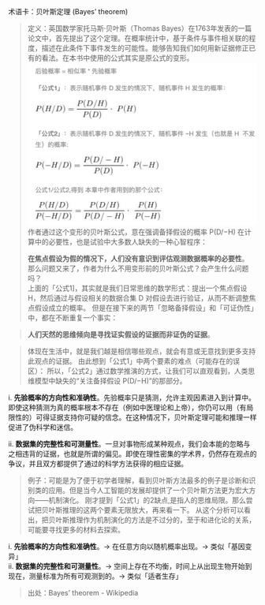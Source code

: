 术语卡：贝叶斯定理 (Bayes’ theorem)

>定义：英国数学家托马斯·贝叶斯（Thomas Bayes）在1763年发表的一篇论文中，首先提出了这个定理。在概率统计中，基于条件与事件相关联的程度，描述在此条件下事件发生的可能性。能够告知我们如何用新证据修正已有的看法。在本书中使用的公式其实是原公式的变形。
>![](贝叶斯.png)
>作者通过这个变形的贝叶斯公式，意在强调备择假设的概率 P(D/−H) 在计算中的必要性，也是试验中大多数人缺失的一种心智程序：
>
>**在焦点假设为假的情况下，人们没有意识到评估观测数据概率的必要性**。  
>那么问题又来了，作者为什么不用变形前的贝叶斯公式？会产生什么问题吗？  
上面的「公式1]，其实就是我们日常思维的数学形式：提出一个焦点假设 H，然后通过与假设相关的数据合集 D 对假设去进行验证，从而不断调整焦点假设成立的概率。
但是在接下来的两节「忽略备择假设」和「可证伪性」中，都在不断重复一个事实：

>**人们天然的思维倾向是寻找证实假设的证据而非证伪的证据**。

>体现在生活中，就是我们越是相信哪些观点，就会有意或无意找到更多支持此观点的证据。
由此想到「公式1」中两个要素的难点（可能存在的误区）：
所以，「公式2」通过数学推演的方式，让我们可以直观看到，人类思维模型中缺失的“关注备择假设 P(D/−H)”的那部分。
>
i. **先验概率的方向性和准确性**。先验概率只是猜测，允许主观因素进入到计算中。即使这种猜测为真的概率根本不存在（例如中医理论和上帝），你仍可以用（有局限性的）可得证据支持你可疑的信念。在这种情况下，贝叶斯定理可能和推理一样促进了伪科学和迷信。
>
ii. **数据集的完整性和可测量性**。一旦对事物形成某种观点，我们会本能的忽略与之相违背的证据，也就是所谓的偏见。即使在理性密集的学术界，仍然存在观点的争议，并且双方都提供了通过的科学方法获得的相应证据。

>例子：可能是为了便于初学者理解，看到贝叶斯方法最多的例子是诊断和识别类的应用。但是当今人工智能的发展却提供了一个贝叶斯方法更为宏大方向——机制演化。
  刚才提到「公式1」的2缺点,是指人的思维局限。那么尝试把贝叶斯推理的这两个要素无限放大，再来看一下。
从这个分析可以看出，把贝叶斯推理作为机制演化的方法是不过分的，至于和进化论的关系，可能要寻找更多的材料去探索。
>
i. **先验概率的方向性和准确性**。→ 在任意方向以随机概率出现。→ 类似「基因变异」  
ii. **数据集的完整性和可测量性**。→ 空间上存在不均衡，时间上从出现生物开始到现在，测量标准为所有可观测到的。→ 类似「适者生存」

>出处：Bayes’ theorem - Wikipedia
